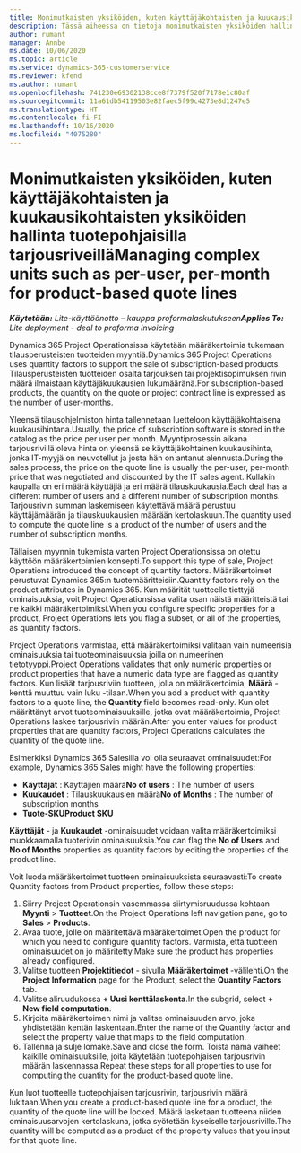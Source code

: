 ```yaml
---
title: Monimutkaisten yksiköiden, kuten käyttäjäkohtaisten ja kuukausikohtaisten yksiköiden hallinta tuotepohjaisilla tarjousriveillä
description: Tässä aiheessa on tietoja monimutkaisten yksiköiden hallinnasta tuotepohjaisilla tarjousriveillä
author: rumant
manager: Annbe
ms.date: 10/06/2020
ms.topic: article
ms.service: dynamics-365-customerservice
ms.reviewer: kfend
ms.author: rumant
ms.openlocfilehash: 741230e69302138cce8f7379f520f7178e1c80af
ms.sourcegitcommit: 11a61db54119503e82faec5f99c4273e8d1247e5
ms.translationtype: HT
ms.contentlocale: fi-FI
ms.lasthandoff: 10/16/2020
ms.locfileid: "4075280"
---
```

# <a name="managing-complex-units-such-as-per-user-per-month-for-product-based-quote-lines"></a><span data-ttu-id="fd490-103">Monimutkaisten yksiköiden, kuten käyttäjäkohtaisten ja kuukausikohtaisten yksiköiden hallinta tuotepohjaisilla tarjousriveillä</span><span class="sxs-lookup"><span data-stu-id="fd490-103">Managing complex units such as per-user, per-month for product-based quote lines</span></span>

<span data-ttu-id="fd490-104">_**Käytetään:** Lite-käyttöönotto – kauppa proformalaskutukseen_</span><span class="sxs-lookup"><span data-stu-id="fd490-104">_**Applies To:** Lite deployment - deal to proforma invoicing_</span></span>

<span data-ttu-id="fd490-105">Dynamics 365 Project Operationsissa käytetään määräkertoimia tukemaan tilausperusteisten tuotteiden myyntiä.</span><span class="sxs-lookup"><span data-stu-id="fd490-105">Dynamics 365 Project Operations uses quantity factors to support the sale of subscription-based products.</span></span> <span data-ttu-id="fd490-106">Tilausperusteisten tuotteiden osalta tarjouksen tai projektisopimuksen rivin määrä ilmaistaan käyttäjäkuukausien lukumääränä.</span><span class="sxs-lookup"><span data-stu-id="fd490-106">For subscription-based products, the quantity on the quote or project contract line is expressed as the number of user-months.</span></span>

<span data-ttu-id="fd490-107">Yleensä tilausohjelmiston hinta tallennetaan luetteloon käyttäjäkohtaisena kuukausihintana.</span><span class="sxs-lookup"><span data-stu-id="fd490-107">Usually, the price of subscription software is stored in the catalog as the price per user per month.</span></span> <span data-ttu-id="fd490-108">Myyntiprosessin aikana tarjousrivillä oleva hinta on yleensä se käyttäjäkohtainen kuukausihinta, jonka IT-myyjä on neuvotellut ja josta hän on antanut alennusta.</span><span class="sxs-lookup"><span data-stu-id="fd490-108">During the sales process, the price on the quote line is usually the per-user, per-month price that was negotiated and discounted by the IT sales agent.</span></span> <span data-ttu-id="fd490-109">Kullakin kaupalla on eri määrä käyttäjiä ja eri määrä tilauskuukausia.</span><span class="sxs-lookup"><span data-stu-id="fd490-109">Each deal has a different number of users and a different number of subscription months.</span></span> <span data-ttu-id="fd490-110">Tarjousrivin summan laskemiseen käytettävä määrä perustuu käyttäjämäärän ja tilauskuukausien määrään kertolaskuun.</span><span class="sxs-lookup"><span data-stu-id="fd490-110">The quantity used to compute the quote line is a product of the number of users and the number of subscription months.</span></span>

<span data-ttu-id="fd490-111">Tällaisen myynnin tukemista varten Project Operationsissa on otettu käyttöön määräkertoimien konsepti.</span><span class="sxs-lookup"><span data-stu-id="fd490-111">To support this type of sale, Project Operations introduced the concept of quantity factors.</span></span> <span data-ttu-id="fd490-112">Määräkertoimet perustuvat Dynamics 365:n tuotemääritteisiin.</span><span class="sxs-lookup"><span data-stu-id="fd490-112">Quantity factors rely on the product attributes in Dynamics 365.</span></span> <span data-ttu-id="fd490-113">Kun määrität tuotteelle tiettyjä ominaisuuksia, voit Project Operationsissa valita osan näistä määritteistä tai ne kaikki määräkertoimiksi.</span><span class="sxs-lookup"><span data-stu-id="fd490-113">When you configure specific properties for a product, Project Operations lets you flag a subset, or all of the properties, as quantity factors.</span></span>

<span data-ttu-id="fd490-114">Project Operations varmistaa, että määräkertoimiksi valitaan vain numeerisia ominaisuuksia tai tuoteominaisuuksia joilla on numeerinen tietotyyppi.</span><span class="sxs-lookup"><span data-stu-id="fd490-114">Project Operations validates that only numeric properties or product properties that have a numeric data type are flagged as quantity factors.</span></span> <span data-ttu-id="fd490-115">Kun lisäät tarjousriviin tuotteen, jolla on määräkertoimia, **Määrä** -kenttä muuttuu vain luku -tilaan.</span><span class="sxs-lookup"><span data-stu-id="fd490-115">When you add a product with quantity factors to a quote line, the **Quantity** field becomes read-only.</span></span> <span data-ttu-id="fd490-116">Kun olet määrittänyt arvot tuoteominaisuuksille, jotka ovat määräkertoimia, Project Operations laskee tarjousrivin määrän.</span><span class="sxs-lookup"><span data-stu-id="fd490-116">After you enter values for product properties that are quantity factors, Project Operations calculates the quantity of the quote line.</span></span>

<span data-ttu-id="fd490-117">Esimerkiksi Dynamics 365 Salesilla voi olla seuraavat ominaisuudet:</span><span class="sxs-lookup"><span data-stu-id="fd490-117">For example, Dynamics 365 Sales might have the following properties:</span></span>

- <span data-ttu-id="fd490-118">**Käyttäjät** : Käyttäjien määrä</span><span class="sxs-lookup"><span data-stu-id="fd490-118">**No of users** : The number of users</span></span>
- <span data-ttu-id="fd490-119">**Kuukaudet** : Tilauskuukausien määrä</span><span class="sxs-lookup"><span data-stu-id="fd490-119">**No of Months** : The number of subscription months</span></span>
- <span data-ttu-id="fd490-120">**Tuote-SKU**</span><span class="sxs-lookup"><span data-stu-id="fd490-120">**Product SKU**</span></span>

<span data-ttu-id="fd490-121">**Käyttäjät** - ja **Kuukaudet** -ominaisuudet voidaan valita määräkertoimiksi muokkaamalla tuoterivin ominaisuuksia.</span><span class="sxs-lookup"><span data-stu-id="fd490-121">You can flag the **No of Users** and **No of Months** properties as quantity factors by editing the properties of the product line.</span></span>

<span data-ttu-id="fd490-122">Voit luoda määräkertoimet tuotteen ominaisuuksista seuraavasti:</span><span class="sxs-lookup"><span data-stu-id="fd490-122">To create Quantity factors from Product properties, follow these steps:</span></span>

1. <span data-ttu-id="fd490-123">Siirry Project Operationsin vasemmassa siirtymisruudussa kohtaan **Myynti** > **Tuotteet**.</span><span class="sxs-lookup"><span data-stu-id="fd490-123">On the Project Operations left navigation pane, go to **Sales** > **Products**.</span></span>
2. <span data-ttu-id="fd490-124">Avaa tuote, jolle on määritettävä määräkertoimet.</span><span class="sxs-lookup"><span data-stu-id="fd490-124">Open the product for which you need to configure quantity factors.</span></span> <span data-ttu-id="fd490-125">Varmista, että tuotteen ominaisuudet on jo määritetty.</span><span class="sxs-lookup"><span data-stu-id="fd490-125">Make sure the product has properties already configured.</span></span>
3. <span data-ttu-id="fd490-126">Valitse tuotteen **Projektitiedot** - sivulla **Määräkertoimet** -välilehti.</span><span class="sxs-lookup"><span data-stu-id="fd490-126">On the **Project Information** page for the Product, select the **Quantity Factors** tab.</span></span>
4. <span data-ttu-id="fd490-127">Valitse aliruudukossa **+ Uusi kenttälaskenta**.</span><span class="sxs-lookup"><span data-stu-id="fd490-127">In the subgrid, select **+ New field computation**.</span></span>
5. <span data-ttu-id="fd490-128">Kirjoita määräkertoimen nimi ja valitse ominaisuuden arvo, joka yhdistetään kentän laskentaan.</span><span class="sxs-lookup"><span data-stu-id="fd490-128">Enter the name of the Quantity factor and select the property value that maps to the field computation.</span></span>
6. <span data-ttu-id="fd490-129">Tallenna ja sulje lomake.</span><span class="sxs-lookup"><span data-stu-id="fd490-129">Save and close the form.</span></span> <span data-ttu-id="fd490-130">Toista nämä vaiheet kaikille ominaisuuksille, joita käytetään tuotepohjaisen tarjousrivin määrän laskennassa.</span><span class="sxs-lookup"><span data-stu-id="fd490-130">Repeat these steps for all properties to use for computing the quantity for the product-based quote line.</span></span>

<span data-ttu-id="fd490-131">Kun luot tuotteelle tuotepohjaisen tarjousrivin, tarjousrivin määrä lukitaan.</span><span class="sxs-lookup"><span data-stu-id="fd490-131">When you create a product-based quote line for a product, the quantity of the quote line will be locked.</span></span> <span data-ttu-id="fd490-132">Määrä lasketaan tuotteena niiden ominaisuusarvojen kertolaskuna, jotka syötetään kyseiselle tarjousriville.</span><span class="sxs-lookup"><span data-stu-id="fd490-132">The quantity will be computed as a product of the property values that you input for that quote line.</span></span>
